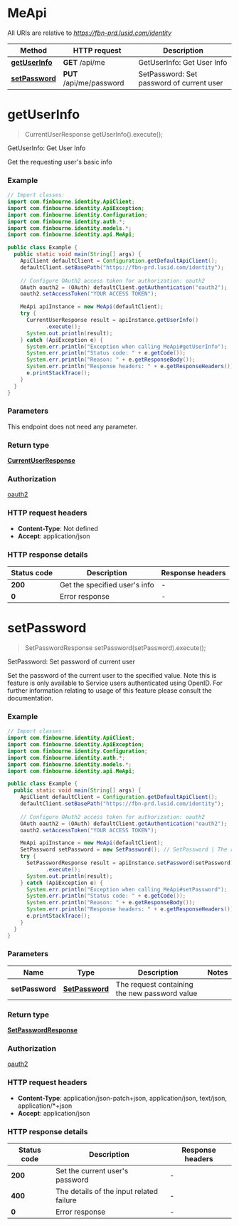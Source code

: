 # MeApi

All URIs are relative to *https://fbn-prd.lusid.com/identity*

| Method | HTTP request | Description |
|------------- | ------------- | -------------|
| [**getUserInfo**](MeApi.md#getUserInfo) | **GET** /api/me | GetUserInfo: Get User Info |
| [**setPassword**](MeApi.md#setPassword) | **PUT** /api/me/password | SetPassword: Set password of current user |


<a id="getUserInfo"></a>
# **getUserInfo**
> CurrentUserResponse getUserInfo().execute();

GetUserInfo: Get User Info

Get the requesting user&#39;s basic info

### Example
```java
// Import classes:
import com.finbourne.identity.ApiClient;
import com.finbourne.identity.ApiException;
import com.finbourne.identity.Configuration;
import com.finbourne.identity.auth.*;
import com.finbourne.identity.models.*;
import com.finbourne.identity.api.MeApi;

public class Example {
  public static void main(String[] args) {
    ApiClient defaultClient = Configuration.getDefaultApiClient();
    defaultClient.setBasePath("https://fbn-prd.lusid.com/identity");
    
    // Configure OAuth2 access token for authorization: oauth2
    OAuth oauth2 = (OAuth) defaultClient.getAuthentication("oauth2");
    oauth2.setAccessToken("YOUR ACCESS TOKEN");

    MeApi apiInstance = new MeApi(defaultClient);
    try {
      CurrentUserResponse result = apiInstance.getUserInfo()
            .execute();
      System.out.println(result);
    } catch (ApiException e) {
      System.err.println("Exception when calling MeApi#getUserInfo");
      System.err.println("Status code: " + e.getCode());
      System.err.println("Reason: " + e.getResponseBody());
      System.err.println("Response headers: " + e.getResponseHeaders());
      e.printStackTrace();
    }
  }
}
```

### Parameters
This endpoint does not need any parameter.

### Return type

[**CurrentUserResponse**](CurrentUserResponse.md)

### Authorization

[oauth2](../README.md#oauth2)

### HTTP request headers

 - **Content-Type**: Not defined
 - **Accept**: application/json

### HTTP response details
| Status code | Description | Response headers |
|-------------|-------------|------------------|
| **200** | Get the specified user&#39;s info |  -  |
| **0** | Error response |  -  |

<a id="setPassword"></a>
# **setPassword**
> SetPasswordResponse setPassword(setPassword).execute();

SetPassword: Set password of current user

Set the password of the current user to the specified value.     Note this is feature is only available to Service users authenticated using OpenID. For further information  relating to usage of this feature please consult the documentation.

### Example
```java
// Import classes:
import com.finbourne.identity.ApiClient;
import com.finbourne.identity.ApiException;
import com.finbourne.identity.Configuration;
import com.finbourne.identity.auth.*;
import com.finbourne.identity.models.*;
import com.finbourne.identity.api.MeApi;

public class Example {
  public static void main(String[] args) {
    ApiClient defaultClient = Configuration.getDefaultApiClient();
    defaultClient.setBasePath("https://fbn-prd.lusid.com/identity");
    
    // Configure OAuth2 access token for authorization: oauth2
    OAuth oauth2 = (OAuth) defaultClient.getAuthentication("oauth2");
    oauth2.setAccessToken("YOUR ACCESS TOKEN");

    MeApi apiInstance = new MeApi(defaultClient);
    SetPassword setPassword = new SetPassword(); // SetPassword | The request containing the new password value
    try {
      SetPasswordResponse result = apiInstance.setPassword(setPassword)
            .execute();
      System.out.println(result);
    } catch (ApiException e) {
      System.err.println("Exception when calling MeApi#setPassword");
      System.err.println("Status code: " + e.getCode());
      System.err.println("Reason: " + e.getResponseBody());
      System.err.println("Response headers: " + e.getResponseHeaders());
      e.printStackTrace();
    }
  }
}
```

### Parameters

| Name | Type | Description  | Notes |
|------------- | ------------- | ------------- | -------------|
| **setPassword** | [**SetPassword**](SetPassword.md)| The request containing the new password value | |

### Return type

[**SetPasswordResponse**](SetPasswordResponse.md)

### Authorization

[oauth2](../README.md#oauth2)

### HTTP request headers

 - **Content-Type**: application/json-patch+json, application/json, text/json, application/*+json
 - **Accept**: application/json

### HTTP response details
| Status code | Description | Response headers |
|-------------|-------------|------------------|
| **200** | Set the current user&#39;s password |  -  |
| **400** | The details of the input related failure |  -  |
| **0** | Error response |  -  |

